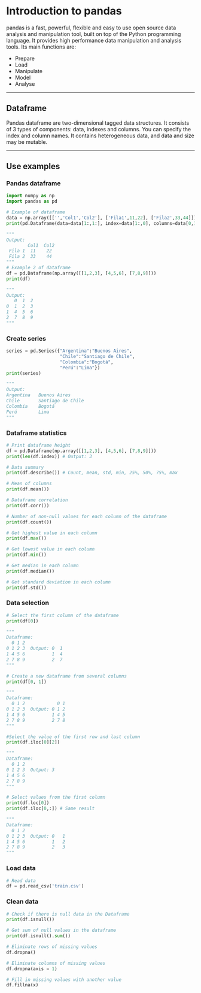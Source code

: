 # Introduction to pandas

pandas is a fast, powerful, flexible and easy to use open source data analysis and manipulation tool, built on top of the Python programming language. It provides high performance data manipulation and analysis tools. Its main functions are:

- Prepare
- Load
- Manipulate
- Model
- Analyse

---

## Dataframe

Pandas dataframe are two-dimensional tagged data structures. It consists of 3 types of components: data, indexes and columns.
You can specify the index and column names. It contains heterogeneous data, and data and size may be mutable.

---

## Use examples

### Pandas dataframe

```Python
import numpy as np
import pandas as pd

# Example of dataframe
data = np.array([['','Col1','Col2'], ['Fila1',11,22], ['Fila2',33,44]])
print(pd.Dataframe(data=data[1:,1:], index=data[1:,0], columns=data[0,1:]))

"""
Output:
        Col1  Col2
 Fila 1  11    22
 Fila 2  33    44
"""
# Example 2 of dataframe
df = pd.Dataframe(np.array([[1,2,3], [4,5,6], [7,8,9]]))
print(df)

"""
Output:
   0  1  2
0  1  2  3
1  4  5  6
2  7  8  9
"""
```

### Create series

```Python
series = pd.Series({"Argentina":"Buenos Aires",
                    "Chile":"Santiago de Chile",
                    "Colombia":"Bogotá",
                    "Perú":"Lima"})
print(series)

"""
Output:
Argentina   Buenos Aires
Chile       Santiago de Chile
Colombia    Bogotá
Perú        Lima
"""
```

### Dataframe statistics

```Python
# Print dataframe height
df = pd.Dataframe(np.array([[1,2,3], [4,5,6], [7,8,9]]))
print(len(df.index)) # Output: 3

# Data summary
print(df.describe()) # Count, mean, std, min, 25%, 50%, 75%, max

# Mean of columns
print(df.mean())

# Dataframe correlation
print(df.corr())

# Number of non-null values for each column of the dataframe
print(df.count())

# Get highest value in each column
print(df.max())

# Get lowest value in each column
print(df.min())

# Get median in each column
print(df.median())

# Get standard deviation in each column
print(df.std())
```

### Data selection

```Python
# Select the first column of the dataframe
print(df[0])

"""
Dataframe:
  0 1 2
0 1 2 3  Output: 0  1
1 4 5 6          1  4
2 7 8 9          2  7
"""

# Create a new dataframe from several columns
print(df[0, 1])

"""
Dataframe:
  0 1 2            0 1
0 1 2 3  Output: 0 1 2  
1 4 5 6          1 4 5
2 7 8 9          2 7 8
"""

#Select the value of the first row and last column
print(df.iloc[0][2])

"""
Dataframe:
  0 1 2
0 1 2 3  Output: 3
1 4 5 6
2 7 8 9
"""

# Select values from the first column
print(df.loc[0])
print(df.iloc[0,:]) # Same result

"""
Dataframe:
  0 1 2
0 1 2 3  Output: 0   1
1 4 5 6          1   2
2 7 8 9          2   3
"""
```

### Load data

```Python
# Read data
df = pd.read_csv('train.csv')
```

### Clean data

```Python
# Check if there is null data in the Dataframe
print(df.isnull())

# Get sum of null values in the dataframe
print(df.isnull().sum())

# Eliminate rows of missing values
df.dropna()

# Eliminate columns of missing values
df.dropna(axis = 1)

# Fill in missing values with another value
df.fillna(x)
```
